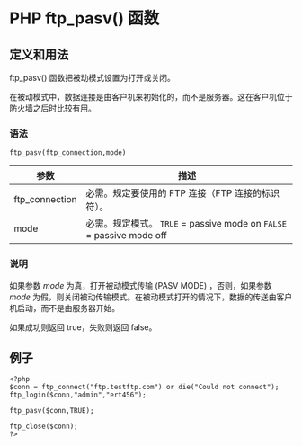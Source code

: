 # PHP ftp_pasv() 函数



## 定义和用法

ftp_pasv() 函数把被动模式设置为打开或关闭。

在被动模式中，数据连接是由客户机来初始化的，而不是服务器。这在客户机位于防火墙之后时比较有用。

### 语法

```
ftp_pasv(ftp_connection,mode)
```

| 参数 | 描述 |
| --- | --- |
| ftp_connection | 必需。规定要使用的 FTP 连接（FTP 连接的标识符）。 |
| mode | 必需。规定模式。   `TRUE` = passive mode on   `FALSE` = passive mode off |

### 说明

如果参数 _mode_ 为真，打开被动模式传输 (PASV MODE) ，否则，如果参数 _mode_ 为假，则关闭被动传输模式。在被动模式打开的情况下，数据的传送由客户机启动，而不是由服务器开始。

如果成功则返回 true，失败则返回 false。

## 例子

```
<?php
$conn = ftp_connect("ftp.testftp.com") or die("Could not connect");
ftp_login($conn,"admin","ert456");

ftp_pasv($conn,TRUE);

ftp_close($conn);
?>
```

